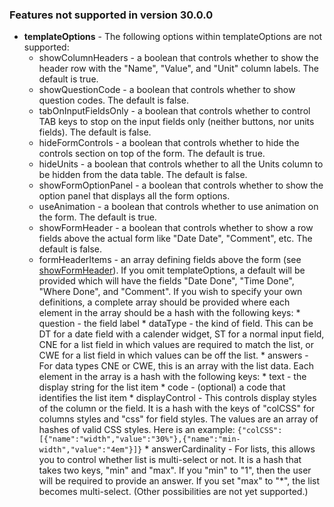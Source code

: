 ### Features not supported in version 30.0.0
* **templateOptions** - The following options within templateOptions are not supported:
  * showColumnHeaders - a boolean that controls whether to show the header row
      with the "Name", "Value", and "Unit" column labels.  The default is true.
  * showQuestionCode - a boolean that controls whether to show question codes.
      The default is false.
  * tabOnInputFieldsOnly - a boolean that controls whether to control TAB keys
      to stop on the input fields only (neither buttons, nor units fields).
      The default is false.
  * hideFormControls - a boolean that controls whether to hide the controls section
      on top of the form. The default is true.
  * hideUnits - a boolean that controls whether to all the Units column to
      be hidden from the data table. The default is false.
  * showFormOptionPanel - a boolean that controls whether to show the option panel
      that displays all the form options.
  * useAnimation - a boolean that controls whether to use animation on the form.
      The default is true.
  * <a name="showFormHeader"></a>showFormHeader - a boolean that controls whether to
      show a row fields above the actual form like "Date Date", "Comment", etc.
      The default is false.
  * formHeaderItems - an array defining fields above the form (see
      [showFormHeader](#showFormHeader)).  If you omit templateOptions, a default will be
      provided which will have the fields "Date Done", "Time Done", "Where
      Done", and "Comment". If you wish to specify your own definitions,
      a complete array should be provided where each
      element in the array should be a hash with the following keys:
        * question - the field label
        * dataType - the kind of field.  This can be DT for a date field with a
          calender widget, ST for a normal input field, CNE for a list field in
          which values are required to match the list, or CWE for a list field in
          which values can be off the list.
        * answers - For data types CNE or CWE, this is an array with the list
          data.  Each element in the array is a hash with the following keys:
          * text - the display string for the list item
          * code - (optional) a code that identifies the list item
        * displayControl - This controls display styles of the column or the field.
          It is a hash with the keys of "colCSS" for columns styles and "css" for field
          styles. The values are an array of hashes of valid CSS styles. Here is an example:
          `{"colCSS": [{"name":"width","value":"30%"},{"name":"min-width","value":"4em"}]}`
        * <a name="answerCardinality"></a>answerCardinality - For lists, this
          allows you to control whether list is multi-select or not.  It is a hash
          that takes two keys, "min" and "max".  If you "min" to "1", then the
          user will be required to provide an answer.  If you set "max" to "*",
          the list becomes multi-select.  (Other possibilities are not yet
          supported.)
